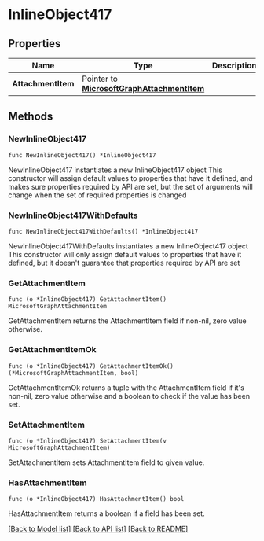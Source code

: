 # InlineObject417

## Properties

Name | Type | Description | Notes
------------ | ------------- | ------------- | -------------
**AttachmentItem** | Pointer to [**MicrosoftGraphAttachmentItem**](MicrosoftGraphAttachmentItem.md) |  | [optional] 

## Methods

### NewInlineObject417

`func NewInlineObject417() *InlineObject417`

NewInlineObject417 instantiates a new InlineObject417 object
This constructor will assign default values to properties that have it defined,
and makes sure properties required by API are set, but the set of arguments
will change when the set of required properties is changed

### NewInlineObject417WithDefaults

`func NewInlineObject417WithDefaults() *InlineObject417`

NewInlineObject417WithDefaults instantiates a new InlineObject417 object
This constructor will only assign default values to properties that have it defined,
but it doesn't guarantee that properties required by API are set

### GetAttachmentItem

`func (o *InlineObject417) GetAttachmentItem() MicrosoftGraphAttachmentItem`

GetAttachmentItem returns the AttachmentItem field if non-nil, zero value otherwise.

### GetAttachmentItemOk

`func (o *InlineObject417) GetAttachmentItemOk() (*MicrosoftGraphAttachmentItem, bool)`

GetAttachmentItemOk returns a tuple with the AttachmentItem field if it's non-nil, zero value otherwise
and a boolean to check if the value has been set.

### SetAttachmentItem

`func (o *InlineObject417) SetAttachmentItem(v MicrosoftGraphAttachmentItem)`

SetAttachmentItem sets AttachmentItem field to given value.

### HasAttachmentItem

`func (o *InlineObject417) HasAttachmentItem() bool`

HasAttachmentItem returns a boolean if a field has been set.


[[Back to Model list]](../README.md#documentation-for-models) [[Back to API list]](../README.md#documentation-for-api-endpoints) [[Back to README]](../README.md)


